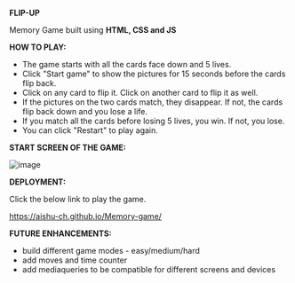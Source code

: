 **FLIP-UP**

Memory Game built using **HTML, CSS and JS**

**HOW TO PLAY:**

- The game starts with all the cards face down and 5 lives.
- Click "Start game" to show the pictures for 15 seconds before the cards flip back.
- Click on any card to flip it. Click on another card to flip it as well.
- If the pictures on the two cards match, they disappear. If not, the cards flip back down and you lose a life.
- If you match all the cards before losing 5 lives, you win. If not, you lose.
- You can click "Restart" to play again.


**START SCREEN OF THE GAME:**

![image](https://github.com/aishu-ch/Memory-game/assets/150415443/47b443be-6e28-45ae-9101-1a1d8a67610b)


**DEPLOYMENT:**

Click the below link to play the game.

https://aishu-ch.github.io/Memory-game/


**FUTURE ENHANCEMENTS:**
- build different game modes - easy/medium/hard
- add moves and time counter
- add mediaqueries to be compatible for different screens and devices







